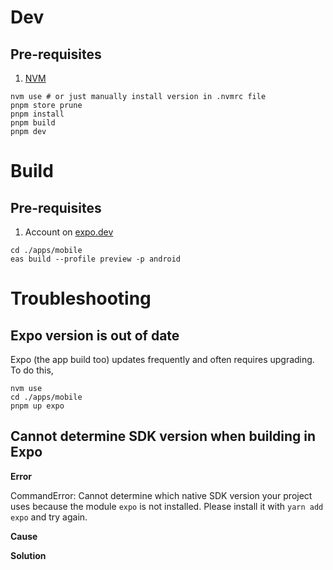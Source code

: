 # Dev

## Pre-requisites

1. [NVM](https://github.com/nvm-sh/nvm)

```
nvm use # or just manually install version in .nvmrc file
pnpm store prune
pnpm install
pnpm build
pnpm dev
```

# Build

## Pre-requisites

1. Account on [expo.dev](https://expo.dev)

```
cd ./apps/mobile
eas build --profile preview -p android
```

# Troubleshooting

## Expo version is out of date

Expo (the app build too) updates frequently and often requires upgrading.
To do this,

```
nvm use
cd ./apps/mobile
pnpm up expo
```

## Cannot determine SDK version when building in Expo

**Error**

CommandError: Cannot determine which native SDK version your project uses because the module `expo` is not installed. Please install it with `yarn add expo` and try again.

**Cause**

**Solution**
